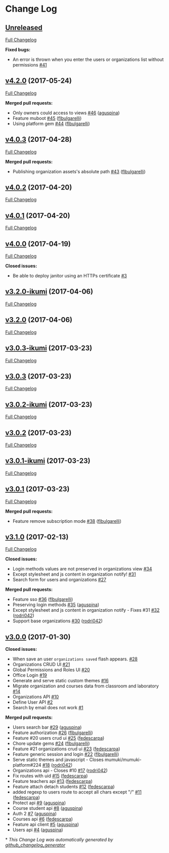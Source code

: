 # Change Log

## [Unreleased](https://github.com/mumuki/mumuki-office/tree/HEAD)

[Full Changelog](https://github.com/mumuki/mumuki-office/compare/v4.2.0...HEAD)

**Fixed bugs:**

- An error is thrown when you enter the users or organizations list without permissions [\#41](https://github.com/mumuki/mumuki-office/issues/41)

## [v4.2.0](https://github.com/mumuki/mumuki-office/tree/v4.2.0) (2017-05-24)
[Full Changelog](https://github.com/mumuki/mumuki-office/compare/v4.0.3...v4.2.0)

**Merged pull requests:**

- Only owners could access to views [\#46](https://github.com/mumuki/mumuki-office/pull/46) ([aguspina](https://github.com/aguspina))
- Feature muboot [\#45](https://github.com/mumuki/mumuki-office/pull/45) ([flbulgarelli](https://github.com/flbulgarelli))
- Using platform gem [\#44](https://github.com/mumuki/mumuki-office/pull/44) ([flbulgarelli](https://github.com/flbulgarelli))

## [v4.0.3](https://github.com/mumuki/mumuki-office/tree/v4.0.3) (2017-04-28)
[Full Changelog](https://github.com/mumuki/mumuki-office/compare/v4.0.2...v4.0.3)

**Merged pull requests:**

- Publishing organization assets's absolute path [\#43](https://github.com/mumuki/mumuki-office/pull/43) ([flbulgarelli](https://github.com/flbulgarelli))

## [v4.0.2](https://github.com/mumuki/mumuki-office/tree/v4.0.2) (2017-04-20)
[Full Changelog](https://github.com/mumuki/mumuki-office/compare/v4.0.1...v4.0.2)

## [v4.0.1](https://github.com/mumuki/mumuki-office/tree/v4.0.1) (2017-04-20)
[Full Changelog](https://github.com/mumuki/mumuki-office/compare/v4.0.0...v4.0.1)

## [v4.0.0](https://github.com/mumuki/mumuki-office/tree/v4.0.0) (2017-04-19)
[Full Changelog](https://github.com/mumuki/mumuki-office/compare/v3.2.0-ikumi...v4.0.0)

**Closed issues:**

- Be able to deploy janitor using an HTTPs certificate [\#3](https://github.com/mumuki/mumuki-office/issues/3)

## [v3.2.0-ikumi](https://github.com/mumuki/mumuki-office/tree/v3.2.0-ikumi) (2017-04-06)
[Full Changelog](https://github.com/mumuki/mumuki-office/compare/v3.2.0...v3.2.0-ikumi)

## [v3.2.0](https://github.com/mumuki/mumuki-office/tree/v3.2.0) (2017-04-06)
[Full Changelog](https://github.com/mumuki/mumuki-office/compare/v3.0.3-ikumi...v3.2.0)

## [v3.0.3-ikumi](https://github.com/mumuki/mumuki-office/tree/v3.0.3-ikumi) (2017-03-23)
[Full Changelog](https://github.com/mumuki/mumuki-office/compare/v3.0.3...v3.0.3-ikumi)

## [v3.0.3](https://github.com/mumuki/mumuki-office/tree/v3.0.3) (2017-03-23)
[Full Changelog](https://github.com/mumuki/mumuki-office/compare/v3.0.2-ikumi...v3.0.3)

## [v3.0.2-ikumi](https://github.com/mumuki/mumuki-office/tree/v3.0.2-ikumi) (2017-03-23)
[Full Changelog](https://github.com/mumuki/mumuki-office/compare/v3.0.2...v3.0.2-ikumi)

## [v3.0.2](https://github.com/mumuki/mumuki-office/tree/v3.0.2) (2017-03-23)
[Full Changelog](https://github.com/mumuki/mumuki-office/compare/v3.0.1-ikumi...v3.0.2)

## [v3.0.1-ikumi](https://github.com/mumuki/mumuki-office/tree/v3.0.1-ikumi) (2017-03-23)
[Full Changelog](https://github.com/mumuki/mumuki-office/compare/v3.0.1...v3.0.1-ikumi)

## [v3.0.1](https://github.com/mumuki/mumuki-office/tree/v3.0.1) (2017-03-23)
[Full Changelog](https://github.com/mumuki/mumuki-office/compare/v3.1.0...v3.0.1)

**Merged pull requests:**

- Feature remove subscription mode [\#38](https://github.com/mumuki/mumuki-office/pull/38) ([flbulgarelli](https://github.com/flbulgarelli))

## [v3.1.0](https://github.com/mumuki/mumuki-office/tree/v3.1.0) (2017-02-13)
[Full Changelog](https://github.com/mumuki/mumuki-office/compare/v3.0.0...v3.1.0)

**Closed issues:**

- Login methods values are not preserved in organizations view [\#34](https://github.com/mumuki/mumuki-office/issues/34)
- Except stylesheet and js content in organization notify! [\#31](https://github.com/mumuki/mumuki-office/issues/31)
- Search form for users and organizations [\#27](https://github.com/mumuki/mumuki-office/issues/27)

**Merged pull requests:**

- Feature sso [\#36](https://github.com/mumuki/mumuki-office/pull/36) ([flbulgarelli](https://github.com/flbulgarelli))
- Preserving login methods [\#35](https://github.com/mumuki/mumuki-office/pull/35) ([aguspina](https://github.com/aguspina))
- Except stylesheet and js content in organization notify - Fixes \#31 [\#32](https://github.com/mumuki/mumuki-office/pull/32) ([rodri042](https://github.com/rodri042))
- Support base organizations [\#30](https://github.com/mumuki/mumuki-office/pull/30) ([rodri042](https://github.com/rodri042))

## [v3.0.0](https://github.com/mumuki/mumuki-office/tree/v3.0.0) (2017-01-30)
**Closed issues:**

- When save an user `organizations saved` flash appears. [\#28](https://github.com/mumuki/mumuki-office/issues/28)
- Organizations CRUD UI [\#21](https://github.com/mumuki/mumuki-office/issues/21)
- Global Permissions and Roles UI [\#20](https://github.com/mumuki/mumuki-office/issues/20)
- Office Login [\#19](https://github.com/mumuki/mumuki-office/issues/19)
- Generate and serve static custom themes [\#16](https://github.com/mumuki/mumuki-office/issues/16)
- Migrate organization and courses data from classroom and laboratory [\#14](https://github.com/mumuki/mumuki-office/issues/14)
- Organizations API [\#10](https://github.com/mumuki/mumuki-office/issues/10)
- Define User API [\#2](https://github.com/mumuki/mumuki-office/issues/2)
- Search by email does not work [\#1](https://github.com/mumuki/mumuki-office/issues/1)

**Merged pull requests:**

- Users search bar [\#29](https://github.com/mumuki/mumuki-office/pull/29) ([aguspina](https://github.com/aguspina))
- Feature authorization [\#26](https://github.com/mumuki/mumuki-office/pull/26) ([flbulgarelli](https://github.com/flbulgarelli))
- Feature \#20 users crud ui [\#25](https://github.com/mumuki/mumuki-office/pull/25) ([fedescarpa](https://github.com/fedescarpa))
- Chore update gems [\#24](https://github.com/mumuki/mumuki-office/pull/24) ([flbulgarelli](https://github.com/flbulgarelli))
- Feature \#21 organizations crud ui [\#23](https://github.com/mumuki/mumuki-office/pull/23) ([fedescarpa](https://github.com/fedescarpa))
- Feature generic session and login [\#22](https://github.com/mumuki/mumuki-office/pull/22) ([flbulgarelli](https://github.com/flbulgarelli))
- Serve static themes and javascript - Closes mumuki/mumuki-platform\#224 [\#18](https://github.com/mumuki/mumuki-office/pull/18) ([rodri042](https://github.com/rodri042))
- Organizations api - Closes \#10 [\#17](https://github.com/mumuki/mumuki-office/pull/17) ([rodri042](https://github.com/rodri042))
- Fix routes with uid [\#15](https://github.com/mumuki/mumuki-office/pull/15) ([fedescarpa](https://github.com/fedescarpa))
- Feature teachers api [\#13](https://github.com/mumuki/mumuki-office/pull/13) ([fedescarpa](https://github.com/fedescarpa))
- Feature attach detach students [\#12](https://github.com/mumuki/mumuki-office/pull/12) ([fedescarpa](https://github.com/fedescarpa))
- added regexp to users route to accept all chars except "/" [\#11](https://github.com/mumuki/mumuki-office/pull/11) ([fedescarpa](https://github.com/fedescarpa))
- Protect api [\#9](https://github.com/mumuki/mumuki-office/pull/9) ([aguspina](https://github.com/aguspina))
- Course student api [\#8](https://github.com/mumuki/mumuki-office/pull/8) ([aguspina](https://github.com/aguspina))
- Auth 2 [\#7](https://github.com/mumuki/mumuki-office/pull/7) ([aguspina](https://github.com/aguspina))
- Courses api [\#6](https://github.com/mumuki/mumuki-office/pull/6) ([fedescarpa](https://github.com/fedescarpa))
- Feature api client [\#5](https://github.com/mumuki/mumuki-office/pull/5) ([aguspina](https://github.com/aguspina))
- Users api [\#4](https://github.com/mumuki/mumuki-office/pull/4) ([aguspina](https://github.com/aguspina))



\* *This Change Log was automatically generated by [github_changelog_generator](https://github.com/skywinder/Github-Changelog-Generator)*